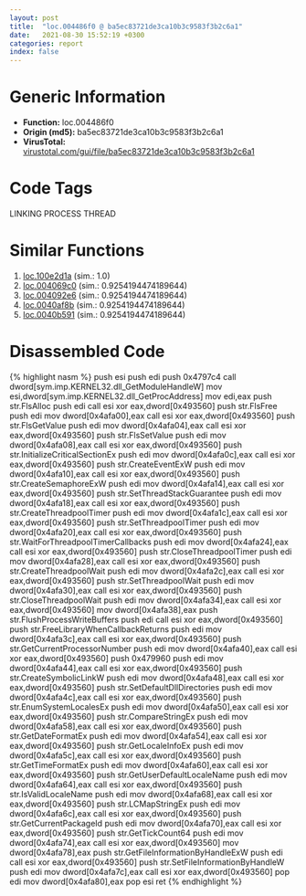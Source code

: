 ```yaml
---
layout: post
title:  "loc.004486f0 @ ba5ec83721de3ca10b3c9583f3b2c6a1"
date:   2021-08-30 15:52:19 +0300
categories: report
index: false
---
```


# Generic Information
- **Function:** loc.004486f0
- **Origin (md5):** ba5ec83721de3ca10b3c9583f3b2c6a1
- **VirusTotal:** [virustotal.com/gui/file/ba5ec83721de3ca10b3c9583f3b2c6a1][virustotal_ref]

# Code Tags
<span class="tag" id="LINKING">LINKING</span>
<span class="tag" id="PROCESS">PROCESS</span>
<span class="tag" id="THREAD">THREAD</span>


# Similar Functions

1. [loc.100e2d1a][similar_1_ref] (sim.: 1.0)
2. [loc.004069c0][similar_2_ref] (sim.: 0.9254194474189644)
3. [loc.004092e6][similar_3_ref] (sim.: 0.9254194474189644)
4. [loc.0040af8b][similar_4_ref] (sim.: 0.9254194474189644)
5. [loc.0040b591][similar_5_ref] (sim.: 0.9254194474189644)


# Disassembled Code

{% highlight nasm %}
push esi
push edi
push 0x4797c4
call dword[sym.imp.KERNEL32.dll_GetModuleHandleW]
mov esi,dword[sym.imp.KERNEL32.dll_GetProcAddress]
mov edi,eax
push str.FlsAlloc
push edi
call esi
xor eax,dword[0x493560]
push str.FlsFree
push edi
mov dword[0x4afa00],eax
call esi
xor eax,dword[0x493560]
push str.FlsGetValue
push edi
mov dword[0x4afa04],eax
call esi
xor eax,dword[0x493560]
push str.FlsSetValue
push edi
mov dword[0x4afa08],eax
call esi
xor eax,dword[0x493560]
push str.InitializeCriticalSectionEx
push edi
mov dword[0x4afa0c],eax
call esi
xor eax,dword[0x493560]
push str.CreateEventExW
push edi
mov dword[0x4afa10],eax
call esi
xor eax,dword[0x493560]
push str.CreateSemaphoreExW
push edi
mov dword[0x4afa14],eax
call esi
xor eax,dword[0x493560]
push str.SetThreadStackGuarantee
push edi
mov dword[0x4afa18],eax
call esi
xor eax,dword[0x493560]
push str.CreateThreadpoolTimer
push edi
mov dword[0x4afa1c],eax
call esi
xor eax,dword[0x493560]
push str.SetThreadpoolTimer
push edi
mov dword[0x4afa20],eax
call esi
xor eax,dword[0x493560]
push str.WaitForThreadpoolTimerCallbacks
push edi
mov dword[0x4afa24],eax
call esi
xor eax,dword[0x493560]
push str.CloseThreadpoolTimer
push edi
mov dword[0x4afa28],eax
call esi
xor eax,dword[0x493560]
push str.CreateThreadpoolWait
push edi
mov dword[0x4afa2c],eax
call esi
xor eax,dword[0x493560]
push str.SetThreadpoolWait
push edi
mov dword[0x4afa30],eax
call esi
xor eax,dword[0x493560]
push str.CloseThreadpoolWait
push edi
mov dword[0x4afa34],eax
call esi
xor eax,dword[0x493560]
mov dword[0x4afa38],eax
push str.FlushProcessWriteBuffers
push edi
call esi
xor eax,dword[0x493560]
push str.FreeLibraryWhenCallbackReturns
push edi
mov dword[0x4afa3c],eax
call esi
xor eax,dword[0x493560]
push str.GetCurrentProcessorNumber
push edi
mov dword[0x4afa40],eax
call esi
xor eax,dword[0x493560]
push 0x479960
push edi
mov dword[0x4afa44],eax
call esi
xor eax,dword[0x493560]
push str.CreateSymbolicLinkW
push edi
mov dword[0x4afa48],eax
call esi
xor eax,dword[0x493560]
push str.SetDefaultDllDirectories
push edi
mov dword[0x4afa4c],eax
call esi
xor eax,dword[0x493560]
push str.EnumSystemLocalesEx
push edi
mov dword[0x4afa50],eax
call esi
xor eax,dword[0x493560]
push str.CompareStringEx
push edi
mov dword[0x4afa58],eax
call esi
xor eax,dword[0x493560]
push str.GetDateFormatEx
push edi
mov dword[0x4afa54],eax
call esi
xor eax,dword[0x493560]
push str.GetLocaleInfoEx
push edi
mov dword[0x4afa5c],eax
call esi
xor eax,dword[0x493560]
push str.GetTimeFormatEx
push edi
mov dword[0x4afa60],eax
call esi
xor eax,dword[0x493560]
push str.GetUserDefaultLocaleName
push edi
mov dword[0x4afa64],eax
call esi
xor eax,dword[0x493560]
push str.IsValidLocaleName
push edi
mov dword[0x4afa68],eax
call esi
xor eax,dword[0x493560]
push str.LCMapStringEx
push edi
mov dword[0x4afa6c],eax
call esi
xor eax,dword[0x493560]
push str.GetCurrentPackageId
push edi
mov dword[0x4afa70],eax
call esi
xor eax,dword[0x493560]
push str.GetTickCount64
push edi
mov dword[0x4afa74],eax
call esi
xor eax,dword[0x493560]
mov dword[0x4afa78],eax
push str.GetFileInformationByHandleExW
push edi
call esi
xor eax,dword[0x493560]
push str.SetFileInformationByHandleW
push edi
mov dword[0x4afa7c],eax
call esi
xor eax,dword[0x493560]
pop edi
mov dword[0x4afa80],eax
pop esi
ret
{% endhighlight %}


[similar_1_ref]: /report/loc.100e2d1a@a0ac129ff3ea4c0dfa9529c259a9502c
[similar_2_ref]: /report/loc.004069c0@39cc9d1efb3c13c15792b3ba0142fd3c
[similar_3_ref]: /report/loc.004092e6@f9b80f61ad003ebdee20dab4a0087d2a
[similar_4_ref]: /report/loc.0040af8b@5d44fc96ec059e83cbab5efb708e5e9e
[similar_5_ref]: /report/loc.0040b591@fec037c981b84fb9df87dac6521840c9
[virustotal_ref]: https://www.virustotal.com/gui/file/ba5ec83721de3ca10b3c9583f3b2c6a1